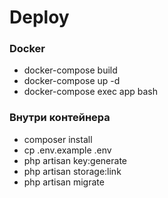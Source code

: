 # Deploy
### Docker
- docker-compose build
- docker-compose up -d
- docker-compose exec app bash

### Внутри контейнера
- composer install
- cp .env.example .env
- php artisan key:generate
- php artisan storage:link
- php artisan migrate

